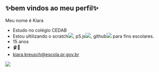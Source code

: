 ##  ✨bem vindos ao meu perfil✨
  Meu nome é Kiara

- Estudo no colégio CEDAB
- Estou ultilizando o scratch![](https://scratch.mit.edu/), p5.js![](https://editor.p5js.org/), github![](https://github.com/) para fins escolares.
- 15 anos
- 🩰🏐
- kiara.kreusch@escola.pr.gov.br

![](https://media.tenor.com/ofKKbAiVczQAAAAM/gojo-gojo-saotoru.gif)
